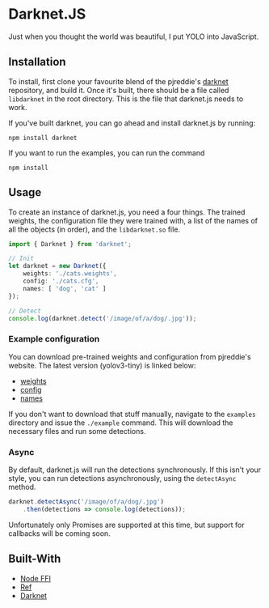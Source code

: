 # Darknet.JS
Just when you thought the world was beautiful, I put YOLO into JavaScript.

## Installation
To install, first clone your favourite blend of the pjreddie's [darknet](https://github.com/pjreddie/darknet) repository, and build it. Once it's built, there should be a file called `libdarknet` in the root directory. This is the file that darknet.js needs to work.

If you've built darknet, you can go ahead and install darknet.js by running:
```
npm install darknet
```

If you want to run the examples, you can run the command
```
npm install
```

## Usage
To create an instance of darknet.js, you need a four things. The trained weights, the configuration file they were trained with, a list of the names of all the objects (in order), and the `libdarknet.so` file.

```typescript
import { Darknet } from 'darknet';

// Init
let darknet = new Darknet({
    weights: './cats.weights',
    config: './cats.cfg',
    names: [ 'dog', 'cat' ]
});

// Detect
console.log(darknet.detect('/image/of/a/dog/.jpg'));
```

### Example configuration
You can download pre-trained weights and configuration from pjreddie's website. The latest version (yolov3-tiny) is linked below: 
- [weights](https://pjreddie.com/media/files/yolov3-tiny.weights)
- [config](https://github.com/pjreddie/darknet/blob/master/cfg/yolov3-tiny.cfg)
- [names](https://raw.githubusercontent.com/pjreddie/darknet/master/data/coco.names)

If you don't want to download that stuff manually, navigate to the `examples` directory and issue the `./example` command. This will download the necessary files and run some detections.

### Async
By default, darknet.js will run the detections synchronously. If this isn't your style, you can run detections asynchronously, using the `detectAsync` method.
```typescript
darknet.detectAsync('/image/of/a/dog/.jpg')
    .then(detections => console.log(detections));
```
Unfortunately only Promises are supported at this time, but support for callbacks will be coming soon.

## Built-With
- [Node FFI](https://github.com/node-ffi/node-ffi)
- [Ref](https://github.com/TooTallNate/ref)
- [Darknet](https://github.com/pjreddie/darknet)
